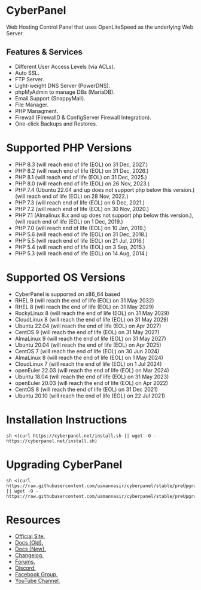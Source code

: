 # CyberPanel

Web Hosting Control Panel that uses OpenLiteSpeed as the underlying Web Server.

## Features & Services

* Different User Access Levels (via ACLs).
* Auto SSL.
* FTP Server.
* Light-weight DNS Server (PowerDNS).
* phpMyAdmin to manage DBs (MariaDB).
* Email Support (SnappyMail).
* File Manager.
* PHP Managment.
* Firewall (FirewallD & ConfigServer Firewall Integration).
* One-click Backups and Restores.

# Supported PHP Versions

* PHP 8.3 (will reach end of life (EOL) on 31 Dec, 2027.)
* PHP 8.2 (will reach end of life (EOL) on 31 Dec, 2026.)
* PHP 8.1 (will reach end of life (EOL) on 31 Dec, 2025.)
* PHP 8.0 (will reach end of life (EOL) on 26 Nov, 2023.)
* PHP 7.4 (Ubuntu 22.04 and up does not support php below this version.) (will reach end of life (EOL) on 28 Nov, 2022.)
* PHP 7.3 (will reach end of life (EOL) on 6 Dec, 2021.)
* PHP 7.2 (will reach end of life (EOL) on 30 Nov, 2020.)
* PHP 7.1 (Almalinux 8.x and up does not support php below this version.),(will reach end of life (EOL) on 1 Dec, 2019.)
* PHP 7.0 (will reach end of life (EOL) on 10 Jan, 2019.)
* PHP 5.6 (will reach end of life (EOL) on 31 Dec, 2018.)
* PHP 5.5 (will reach end of life (EOL) on 21 Jul, 2016.)
* PHP 5.4 (will reach end of life (EOL) on 3 Sep, 2015.)
* PHP 5.3 (will reach end of life (EOL) on 14 Aug, 2014.)

# Supported OS Versions

* CyberPanel is supported on x86_64 based
* RHEL 9 (will reach the end of life (EOL) on 31 May 2032)
* RHEL 8 (will reach the end of life (EOL) on 31 May 2029)
* RockyLinux 8 (will reach the end of life (EOL) on 31 May 2029)
* CloudLinux 8 (will reach the end of life (EOL) on 31 May 2029)
* Ubuntu 22.04 (will reach the end of life (EOL) on Apr 2027)
* CentOS 9 (will reach the end of life (EOL) on 31 May 2027)
* AlmaLinux 9 (will reach the end of life (EOL) on 31 May 2027)
* Ubuntu 20.04 (will reach the end of life (EOL) on Apr 2025)
* CentOS 7 (will reach the end of life (EOL) on 30 Jun 2024)
* AlmaLinux 8 (will reach the end of life (EOL) on 1 May 2024)
* CloudLinux 7 (will reach the end of life (EOL) on 1 Jul 2024)
* openEuler 22.03 (will reach the end of life (EOL) on Mar 2024)
* Ubuntu 18.04 (will reach the end of life (EOL) on 31 May 2023)
* openEuler 20.03 (will reach the end of life (EOL) on Apr 2022)
* CentOS 8 (will reach the end of life (EOL) on 31 Dec 2021)
* Ubuntu 20.10 (will reach the end of life (EOL) on 22 Jul 2021)

# Installation Instructions

```
sh <(curl https://cyberpanel.net/install.sh || wget -O - https://cyberpanel.net/install.sh)
```

# Upgrading CyberPanel

```
sh <(curl https://raw.githubusercontent.com/usmannasir/cyberpanel/stable/preUpgrade.sh || wget -O - https://raw.githubusercontent.com/usmannasir/cyberpanel/stable/preUpgrade.sh)
```

# Resources

* [Official Site.](https://cyberpanel.net)
* [Docs (Old).](https://docs.cyberpanel.net)
* [Docs (New).](https://community.cyberpanel.net/docs)
* [Changelog.](https://community.cyberpanel.net/t/change-logs/161)
* [Forums.](https://community.cyberpanel.net)
* [Discord.](https://discord.gg/g8k8Db3)
* [Facebook Group.](https://www.facebook.com/groups/cyberpanel)
* [YouTube Channel.](https://www.youtube.com/@Cyber-Panel)
